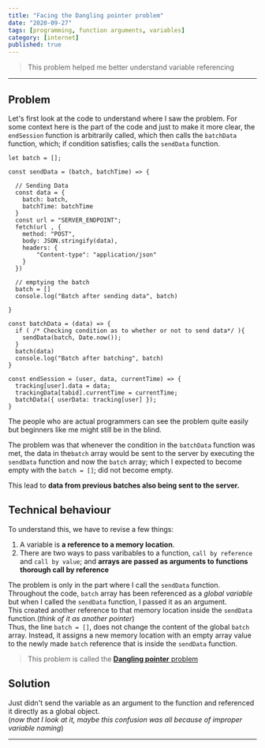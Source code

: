 ```yaml
---
title: "Facing the Dangling pointer problem"
date: "2020-09-27"
tags: [programming, function arguments, variables]
category: [internet]
published: true
---
```


> This problem helped me better understand variable referencing 
---

## Problem
Let's first look at the code to understand where I saw the problem.
For some context here is the part of the code and just to make it more clear, the `endSession` function is arbitrarily called, which then calls the `batchData` function, which; if condition satisfies; calls the `sendData` function.

```
let batch = [];

const sendData = (batch, batchTime) => {

  // Sending Data
  const data = {
    batch: batch,
    batchTime: batchTime
  }
  const url = "SERVER_ENDPOINT";
  fetch(url , { 
    method: "POST", 
    body: JSON.stringify(data), 
    headers: { 
        "Content-type": "application/json"
    } 
  })
  
  // emptying the batch
  batch = []
  console.log("Batch after sending data", batch)
  
}

const batchData = (data) => {
  if ( /* Checking condition as to whether or not to send data*/ ){
    sendData(batch, Date.now());
  }
  batch(data)
  console.log("Batch after batching", batch)
}

const endSession = (user, data, currentTime) => {
  tracking[user].data = data;
  trackingData[tabid].currentTime = currentTime;
  batchData({ userData: tracking[user] });
}
```

The people who are actual programmers can see the problem quite easily but beginners like me might still be in the blind.

The problem was that whenever the condition in the `batchData` function was met, the data in the`batch` array would be sent to the server by executing the `sendData` function and now the `batch` array; which I expected to become empty with the `batch = []`; did not become empty. 

This lead to **data from previous batches also being sent to the server.**

## Technical behaviour

To understand this, we have to revise a few things:
1. A variable is **a reference to a memory location**. 
2. There are two ways to pass varibables to a function, `call by reference` and `call by value`; and **arrays are passed as arguments to functions thorough call by reference**

The problem is only in the part where I call the `sendData` function.\
Throughout the code, `batch` array has been referenced as a _global variable_ but when I called the `sendData` function, I passed it as an argument.\
This created another reference to that memory location inside the `sendData` function.(_think of it as another pointer_) \
Thus, the line `batch = []`, does not change the content of the global `batch` array. Instead, it assigns a new memory location with an empty array value to the newly made `batch` reference that is inside the `sendData` function.

> This problem is called the [**Dangling pointer** problem](https://developerinsider.co/what-is-dangling-pointer-with-cause-and-how-to-avoid-it/)

## Solution
Just didn't send the variable as an argument to the function and referenced it directly as a global object.\
(_now that I look at it, maybe this confusion was all because of improper variable naming_)

---
